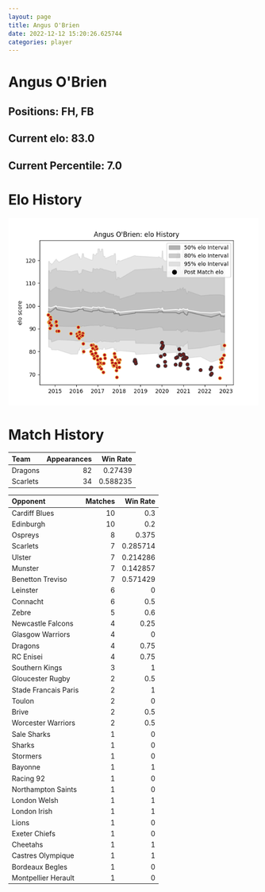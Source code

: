 ```yaml
---  
layout: page  
title: Angus O'Brien  
date: 2022-12-12 15:20:26.625744  
categories: player  
---
```

# Angus O'Brien

## Positions: FH, FB

## Current elo: 83.0

## Current Percentile: 7.0

# Elo History


![elo history](history_AngusO'Brien.png)
# Match History


| Team     |   Appearances |   Win Rate |
|:---------|--------------:|-----------:|
| Dragons  |            82 |   0.27439  |
| Scarlets |            34 |   0.588235 |

| Opponent             |   Matches |   Win Rate |
|:---------------------|----------:|-----------:|
| Cardiff Blues        |        10 |   0.3      |
| Edinburgh            |        10 |   0.2      |
| Ospreys              |         8 |   0.375    |
| Scarlets             |         7 |   0.285714 |
| Ulster               |         7 |   0.214286 |
| Munster              |         7 |   0.142857 |
| Benetton Treviso     |         7 |   0.571429 |
| Leinster             |         6 |   0        |
| Connacht             |         6 |   0.5      |
| Zebre                |         5 |   0.6      |
| Newcastle Falcons    |         4 |   0.25     |
| Glasgow Warriors     |         4 |   0        |
| Dragons              |         4 |   0.75     |
| RC Enisei            |         4 |   0.75     |
| Southern Kings       |         3 |   1        |
| Gloucester Rugby     |         2 |   0.5      |
| Stade Francais Paris |         2 |   1        |
| Toulon               |         2 |   0        |
| Brive                |         2 |   0.5      |
| Worcester Warriors   |         2 |   0.5      |
| Sale Sharks          |         1 |   0        |
| Sharks               |         1 |   0        |
| Stormers             |         1 |   0        |
| Bayonne              |         1 |   1        |
| Racing 92            |         1 |   0        |
| Northampton Saints   |         1 |   0        |
| London Welsh         |         1 |   1        |
| London Irish         |         1 |   1        |
| Lions                |         1 |   0        |
| Exeter Chiefs        |         1 |   0        |
| Cheetahs             |         1 |   1        |
| Castres Olympique    |         1 |   1        |
| Bordeaux Begles      |         1 |   0        |
| Montpellier Herault  |         1 |   0        |
